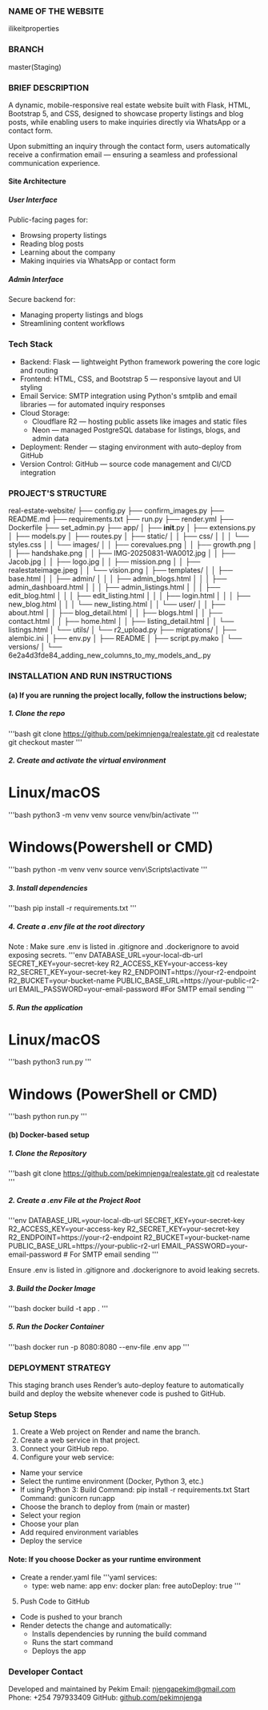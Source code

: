 ### NAME OF THE WEBSITE 
ilikeitproperties

### BRANCH 
master(Staging)

### BRIEF DESCRIPTION
A dynamic, mobile-responsive real estate website built with Flask, HTML, Bootstrap 5, and CSS, designed to showcase property listings and blog posts, while enabling users to make inquiries directly via WhatsApp or a contact form.

Upon submitting an inquiry through the contact form, users automatically receive a confirmation email — ensuring a seamless and professional communication experience.

#### Site Architecture
##### User Interface
Public-facing pages for:
  - Browsing property listings
  - Reading blog posts
  - Learning about the company
  - Making inquiries via WhatsApp or contact form

##### Admin Interface
Secure backend for:
  - Managing property listings and blogs
  - Streamlining content workflows


### Tech Stack
- Backend: Flask — lightweight Python framework powering the core logic and routing
- Frontend: HTML, CSS, and Bootstrap 5 — responsive layout and UI styling
- Email Service: SMTP integration using Python's smtplib and email libraries — for automated inquiry responses
- Cloud Storage:
  - Cloudflare R2 — hosting public assets like images and static files
  - Neon — managed PostgreSQL database for listings, blogs, and admin data
- Deployment: Render — staging environment with auto-deploy from GitHub
- Version Control: GitHub — source code management and CI/CD integration


### PROJECT'S STRUCTURE
real-estate-website/
├── config.py
├── confirm_images.py
├── README.md
├── requirements.txt
├── run.py
├── render.yml
├── Dockerfile
├── set_admin.py
├── app/
│   ├── __init__.py
│   ├── extensions.py
│   ├── models.py
│   ├── routes.py
│   ├── static/
│   │   ├── css/
│   │   │   └── styles.css
│   │   └── images/
│   │       ├── corevalues.png
│   │       ├── growth.png
│   │       ├── handshake.png
│   │       ├── IMG-20250831-WA0012.jpg
│   │       ├── Jacob.jpg
│   │       ├── logo.jpg
│   │       ├── mission.png
│   │       ├── realestateimage.jpeg
│   │       └── vision.png
│   ├── templates/
│   │   ├── base.html
│   │   ├── admin/
│   │   │   ├── admin_blogs.html
│   │   │   ├── admin_dashboard.html
│   │   │   ├── admin_listings.html
│   │   │   ├── edit_blog.html
│   │   │   ├── edit_listing.html
│   │   │   ├── login.html
│   │   │   ├── new_blog.html
│   │   │   └── new_listing.html
│   │   └── user/
│   │       ├── about.html
│   │       ├── blog_detail.html
│   │       ├── blogs.html
│   │       ├── contact.html
│   │       ├── home.html
│   │       ├── listing_detail.html
│   │       └── listings.html
│   └── utils/
│       └── r2_upload.py
├── migrations/
│   ├── alembic.ini
│   ├── env.py
│   ├── README
│   ├── script.py.mako
│   └── versions/
│       └── 6e2a4d3fde84_adding_new_columns_to_my_models_and_.py


### INSTALLATION AND RUN INSTRUCTIONS
#### (a) If you are running the project locally, follow the instructions below;
##### 1. Clone the repo
'''bash
git clone https://github.com/pekimnjenga/realestate.git
cd realestate
git checkout master
'''

##### 2. Create and activate the virtual environment
# Linux/macOS
'''bash
python3 -m venv venv
source venv/bin/activate
'''

# Windows(Powershell or CMD)
'''bash
python -m venv venv
source venv\Scripts\activate
'''

##### 3. Install dependencies
'''bash
pip install -r requirements.txt
'''

##### 4. Create a .env file at the root directory
Note : Make sure .env is listed in .gitignore and .dockerignore to avoid exposing secrets.
'''env
DATABASE_URL=your-local-db-url
SECRET_KEY=your-secret-key
R2_ACCESS_KEY=your-access-key
R2_SECRET_KEY=your-secret-key
R2_ENDPOINT=https://your-r2-endpoint
R2_BUCKET=your-bucket-name
PUBLIC_BASE_URL=https://your-public-r2-url
EMAIL_PASSWORD=your-email-password #For SMTP email sending
'''

##### 5. Run the application
# Linux/macOS
'''bash
python3 run.py
'''

# Windows (PowerShell or CMD)
'''bash
python run.py
'''

#### (b) Docker-based setup
##### 1. Clone the Repository
'''bash
git clone https://github.com/pekimnjenga/realestate.git
cd realestate
'''

##### 2. Create a .env File at the Project Root
'''env
DATABASE_URL=your-local-db-url
SECRET_KEY=your-secret-key
R2_ACCESS_KEY=your-access-key
R2_SECRET_KEY=your-secret-key
R2_ENDPOINT=https://your-r2-endpoint
R2_BUCKET=your-bucket-name
PUBLIC_BASE_URL=https://your-public-r2-url
EMAIL_PASSWORD=your-email-password  # For SMTP email sending
'''

Ensure .env is listed in .gitignore and .dockerignore to avoid leaking secrets.

##### 3. Build the Docker Image
'''bash
docker build -t app .
'''

##### 5. Run the Docker Container
'''bash
docker run -p 8080:8080 --env-file .env app
'''


### DEPLOYMENT STRATEGY
This staging branch uses Render’s auto-deploy feature to automatically build and deploy the website whenever code is pushed to GitHub.

### Setup Steps
1. Create a Web project on Render and name the branch.
2. Create a web service in that project.
3. Connect your GitHub repo.
4. Configure your web service:
  - Name your service
  - Select the runtime environment (Docker, Python 3, etc.)
  - If using Python 3:
    Build Command: pip install -r requirements.txt
    Start Command: gunicorn run:app
  - Choose the branch to deploy from (main or master)
  - Select your region
  - Choose your plan
  - Add required environment variables
  - Deploy the service

#### Note: If you choose Docker as your runtime environment
- Create a render.yaml file 
'''yaml
services:
  - type: web
    name: app
    env: docker
    plan: free
    autoDeploy: true
'''
5. Push Code to GitHub
  - Code is pushed to your branch
  - Render detects the change and automatically:
    - Installs dependencies by running the build command
    - Runs the start command
    - Deploys the app


###  Developer Contact
Developed and maintained by Pekim
 Email: njengapekim@gmail.com 
 Phone: +254 797933409
 GitHub: [github.com/pekimnjenga](https://github.com/pekimnjenga)

